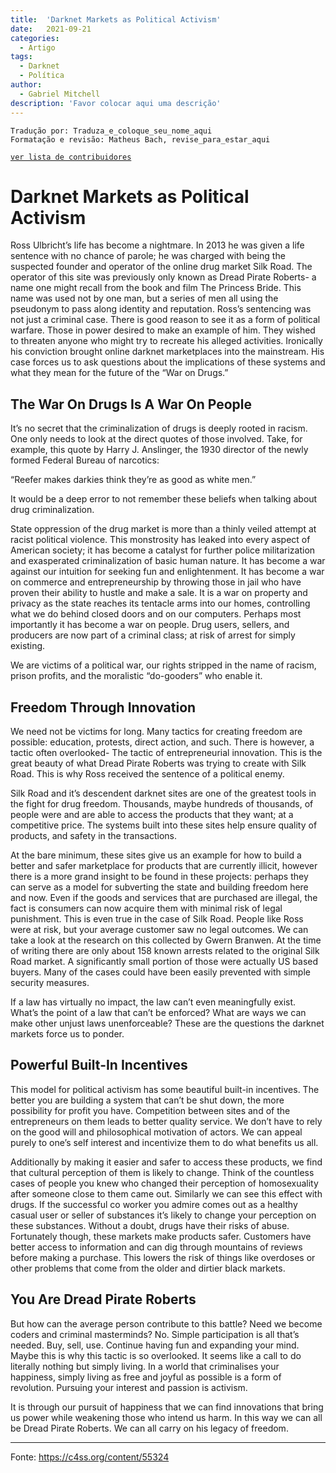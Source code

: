 ```yaml
---
title:  'Darknet Markets as Political Activism'
date:   2021-09-21
categories:
  - Artigo
tags:
  - Darknet
  - Política
author:
  - Gabriel Mitchell
description: 'Favor colocar aqui uma descrição'
---
```


```
Tradução por: Traduza_e_coloque_seu_nome_aqui
Formatação e revisão: Matheus Bach, revise_para_estar_aqui
```
[```ver lista de contribuidores```](/about/#contribuidores)

# Darknet Markets as Political Activism
Ross Ulbricht’s life has become a nightmare. In 2013 he was given a life sentence with no chance of parole; he was charged with being the suspected founder and operator of the online drug market Silk Road. The operator of this site was previously only known as Dread Pirate Roberts- a name one might recall from the book and film The Princess Bride. This name was used not by one man, but a series of men all using the pseudonym to pass along identity and reputation. Ross’s sentencing was not just a criminal case. There is good reason to see it as a form of political warfare. Those in power desired to make an example of him. They wished to threaten anyone who might try to recreate his alleged activities. Ironically his conviction brought online darknet marketplaces into the mainstream. His case forces us to ask questions about the implications of these systems and what they mean for the future of the “War on Drugs.”

## The War On Drugs Is A War On People

It’s no secret that the criminalization of drugs is deeply rooted in racism. One only needs to look at the direct quotes of those involved. Take, for example, this quote by Harry J. Anslinger, the 1930 director of the newly formed Federal Bureau of narcotics:

“Reefer makes darkies think they’re as good as white men.”

It would be a deep error to not remember these beliefs when talking about drug criminalization.

State oppression of the drug market is more than a thinly veiled attempt at racist political violence. This monstrosity has leaked into every aspect of American society; it has become a catalyst for further police militarization and exasperated criminalization of basic human nature. It has become a war against our intuition for seeking fun and enlightenment. It has become a war on commerce and entrepreneurship by throwing those in jail who have proven their ability to hustle and make a sale. It is a war on property and privacy as the state reaches its tentacle arms into our homes, controlling what we do behind closed doors and on our computers. Perhaps most importantly it has become a war on people. Drug users, sellers, and producers are now part of a criminal class; at risk of arrest for simply existing. 

We are victims of a political war, our rights stripped in the name of racism, prison profits, and the moralistic “do-gooders” who enable it. 

## Freedom Through Innovation

We need not be victims for long. Many tactics for creating freedom are possible: education, protests, direct action, and such. There is however, a tactic often overlooked- The tactic of entrepreneurial innovation. This is the great beauty of what Dread Pirate Roberts was trying to create with Silk Road. This is why Ross received the sentence of a political enemy.

Silk Road and it’s descendent darknet sites are one of the greatest tools in the fight for drug freedom. Thousands, maybe hundreds of thousands, of people were and are able to access the products that they want; at a competitive price. The systems built into these sites help ensure quality of products, and safety in the transactions.

At the bare minimum, these sites give us an example for how to build a better and safer marketplace for products that are currently illicit, however there is a more grand insight to be found in these projects: perhaps they can serve as a model for subverting the state and building freedom here and now. Even if the goods and services that are purchased are illegal, the fact is consumers can now acquire them with minimal risk of legal punishment. This is even true in the case of Silk Road. People like Ross were at risk, but your average customer saw no legal outcomes. We can take a look at the research on this collected by Gwern Branwen. At the time of writing there are only about 158 known arrests related to the original Silk Road market. A significantly small portion of those were actually US based buyers. Many of the cases could have been easily prevented with simple security measures.

If a law has virtually no impact, the law can’t even meaningfully exist. What’s the point of a law that can’t be enforced? What are ways we can make other unjust laws unenforceable? These are the questions the darknet markets force us to ponder.

## Powerful Built-In Incentives

This model for political activism has some beautiful built-in incentives. The better you are building a system that can’t be shut down, the more possibility for profit you have. Competition between sites and of the entrepreneurs on them leads to better quality service. We don’t have to rely on the good will and philosophical motivation of actors. We can appeal purely to one’s self interest and incentivize them to do what benefits us all.

Additionally by making it easier and safer to access these products, we find that cultural perception of them is likely to change. Think of the countless cases of people you knew who changed their perception of homosexuality after someone close to them came out. Similarly we can see this effect with drugs. If the successful co worker you admire comes out as a healthy casual user or seller of substances it’s likely to change your perception on these substances. Without a doubt, drugs have their risks of abuse. Fortunately though, these markets make products safer. Customers have better access to information and can dig through mountains of reviews before making a purchase. This lowers the risk of things like overdoses or other problems that come from the older and dirtier black markets.

## You Are Dread Pirate Roberts

But how can the average person contribute to this battle? Need we become coders and criminal masterminds? No. Simple participation is all that’s needed. Buy, sell, use. Continue having fun and expanding your mind. Maybe this is why this tactic is so overlooked. It seems like a call to do literally nothing but simply living. In a world that criminalises your happiness, simply living as free and joyful as possible is a form of revolution. Pursuing your interest and passion is activism.

It is through our pursuit of happiness that we can find innovations that bring us power while weakening those who intend us harm. In this way we can all be Dread Pirate Roberts. We can all carry on his legacy of freedom.

---
Fonte: https://c4ss.org/content/55324